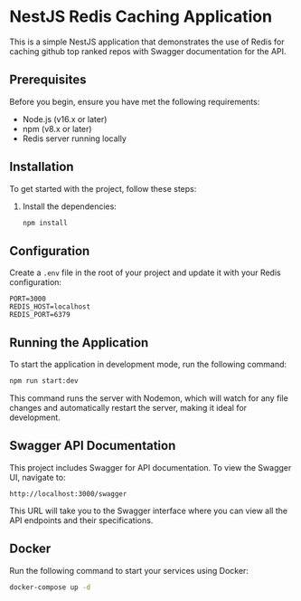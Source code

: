 
# NestJS Redis Caching Application

This is a simple NestJS application that demonstrates the use of Redis for caching github top ranked repos with Swagger documentation for the API.

## Prerequisites

Before you begin, ensure you have met the following requirements:
- Node.js (v16.x or later)
- npm (v8.x or later)
- Redis server running locally

## Installation

To get started with the project, follow these steps:

1. Install the dependencies:
   ```bash
   npm install
   ```

## Configuration

Create a `.env` file in the root of your project and update it with your Redis configuration:
```plaintext
PORT=3000
REDIS_HOST=localhost
REDIS_PORT=6379
```

## Running the Application

To start the application in development mode, run the following command:
```bash
npm run start:dev
```

This command runs the server with Nodemon, which will watch for any file changes and automatically restart the server, making it ideal for development.

## Swagger API Documentation

This project includes Swagger for API documentation. To view the Swagger UI, navigate to:
```
http://localhost:3000/swagger
```

This URL will take you to the Swagger interface where you can view all the API endpoints and their specifications.

## Docker

Run the following command to start your services using Docker:
```bash
docker-compose up -d
```
